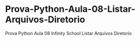 # Prova-Python-Aula-08-Listar-Arquivos-Diretorio
Prova Python Aula 08 Infinity School Listar Arquivos Diretorio
